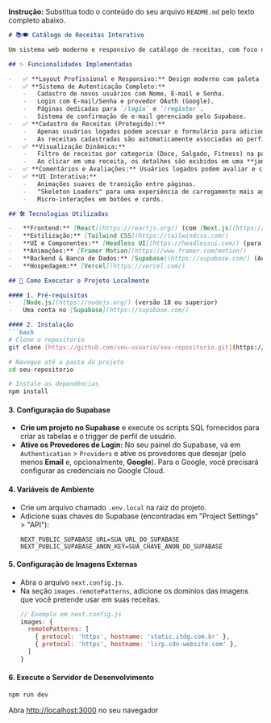 **Instrução:** Substitua todo o conteúdo do seu arquivo `README.md` pelo texto completo abaixo.

````markdown
# 📚🍽️ Catálogo de Receitas Interativo

Um sistema web moderno e responsivo de catálogo de receitas, com foco na organização, filtragem e interação dos usuários com as receitas cadastradas. O projeto conta com um sistema de autenticação completo, cadastro de receitas por usuários e uma interface interativa com animações e feedback visual.

## ✨ Funcionalidades Implementadas

-   ✅ **Layout Profissional e Responsivo:** Design moderno com paleta de cores e tipografia personalizadas, adaptável a qualquer tamanho de tela.
-   ✅ **Sistema de Autenticação Completo:**
    -   Cadastro de novos usuários com Nome, E-mail e Senha.
    -   Login com E-mail/Senha e provedor OAuth (Google).
    -   Páginas dedicadas para `/login` e `/register`.
    -   Sistema de confirmação de e-mail gerenciado pelo Supabase.
-   ✅ **Cadastro de Receitas (Protegido):**
    -   Apenas usuários logados podem acessar o formulário para adicionar novas receitas.
    -   As receitas cadastradas são automaticamente associadas ao perfil do autor.
-   ✅ **Visualização Dinâmica:**
    -   Filtro de receitas por categoria (Doce, Salgado, Fitness) na página inicial.
    -   Ao clicar em uma receita, os detalhes são exibidos em uma **janela modal** fluida, sem a necessidade de navegar para outra página.
-   ✅ **Comentários e Avaliações:** Usuários logados podem avaliar e comentar nas receitas.
-   ✅ **UI Interativa:**
    -   Animações suaves de transição entre páginas.
    -   "Skeleton Loaders" para uma experiência de carregamento mais agradável.
    -   Micro-interações em botões e cards.

## 🛠️ Tecnologias Utilizadas

-   **Frontend:** [React](https://reactjs.org/) (com [Next.js](https://nextjs.org/))
-   **Estilização:** [Tailwind CSS](https://tailwindcss.com/)
-   **UI e Componentes:** [Headless UI](https://headlessui.com/) (para o modal)
-   **Animações:** [Framer Motion](https://www.framer.com/motion/)
-   **Backend & Banco de Dados:** [Supabase](https://supabase.com/) (Autenticação e Postgres)
-   **Hospedagem:** [Vercel](https://vercel.com/)

## 🚀 Como Executar o Projeto Localmente

#### 1. Pré-requisitos
-   [Node.js](https://nodejs.org/) (versão 18 ou superior)
-   Uma conta no [Supabase](https://supabase.com/)

#### 2. Instalação
```bash
# Clone o repositório
git clone [https://github.com/seu-usuario/seu-repositorio.git](https://github.com/seu-usuario/seu-repositorio.git)

# Navegue até a pasta do projeto
cd seu-repositorio

# Instale as dependências
npm install
````

#### 3\. Configuração do Supabase

  - **Crie um projeto no Supabase** e execute os scripts SQL fornecidos para criar as tabelas e o trigger de perfil de usuário.
  - **Ative os Provedores de Login:** No seu painel do Supabase, vá em `Authentication` \> `Providers` e ative os provedores que desejar (pelo menos **Email** e, opcionalmente, **Google**). Para o Google, você precisará configurar as credenciais no Google Cloud.

#### 4\. Variáveis de Ambiente

  - Crie um arquivo chamado `.env.local` na raiz do projeto.
  - Adicione suas chaves do Supabase (encontradas em "Project Settings" \> "API"):
    ```
    NEXT_PUBLIC_SUPABASE_URL=SUA_URL_DO_SUPABASE
    NEXT_PUBLIC_SUPABASE_ANON_KEY=SUA_CHAVE_ANON_DO_SUPABASE
    ```

#### 5\. Configuração de Imagens Externas

  - Abra o arquivo `next.config.js`.
  - Na seção `images.remotePatterns`, adicione os domínios das imagens que você pretende usar em suas receitas.
    ```javascript
    // Exemplo em next.config.js
    images: {
      remotePatterns: [
        { protocol: 'https', hostname: 'static.itdg.com.br' },
        { protocol: 'https', hostname: 'lirp.cdn-website.com' },
      ]
    }
    ```

#### 6\. Execute o Servidor de Desenvolvimento

```bash
npm run dev
```

Abra [http://localhost:3000](https://www.google.com/search?q=http://localhost:3000) no seu navegador